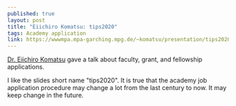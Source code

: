 ```yaml
---
published: true
layout: post
title: "Eiichiro Komatsu: tips2020"
tags: Academy application
link: https://wwwmpa.mpa-garching.mpg.de/~komatsu/presentation/tips2020.pdf
---
```


[Dr. Eiichiro Komatsu](https://wwwmpa.mpa-garching.mpg.de/~komatsu/) gave a talk about faculty, grant, and fellowship applications.

I like the slides short name "tips2020". It is true that the academy job application procedure may change a lot from the last century to now. It may keep change in the future. 
